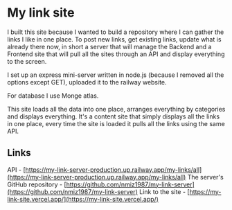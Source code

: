 # My link site

I built this site because I wanted to build a repository where I can gather the links I like in one place.
To post new links, get existing links, update what is already there now, in short a server that will manage the Backend and a Frontend site that will pull all the sites through an API and display everything to the screen.

I set up an express mini-server written in node.js (because I removed all the options except GET), uploaded it to the railway website.

For database I use Monge atlas.

This site loads all the data into one place, arranges everything by categories and displays everything.
It's a content site that simply displays all the links in one place, every time the site is loaded it pulls all the links using the same API.

## Links
API - [https://my-link-server-production.up.railway.app/my-links/all](https://my-link-server-production.up.railway.app/my-links/all)
The server's GitHub repository - [https://github.com/nmiz1987/my-link-server](https://github.com/nmiz1987/my-link-server)
Link to the site - [https://my-link-site.vercel.app/](https://my-link-site.vercel.app/)
